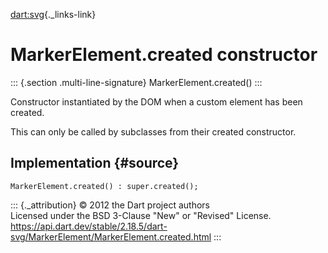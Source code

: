[dart:svg](../../dart-svg/dart-svg-library){._links-link}

MarkerElement.created constructor
=================================

::: {.section .multi-line-signature}
MarkerElement.created()
:::

Constructor instantiated by the DOM when a custom element has been
created.

This can only be called by subclasses from their created constructor.

Implementation {#source}
--------------

``` {.language-dart data-language="dart"}
MarkerElement.created() : super.created();
```

::: {._attribution}
© 2012 the Dart project authors\
Licensed under the BSD 3-Clause \"New\" or \"Revised\" License.\
<https://api.dart.dev/stable/2.18.5/dart-svg/MarkerElement/MarkerElement.created.html>
:::
